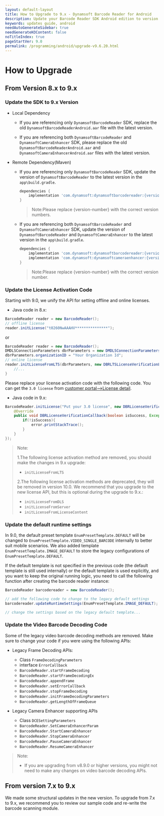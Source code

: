 ```yaml
---
layout: default-layout
title: How to Upgrade to 9.x - Dynamsoft Barcode Reader for Android
description: Update your Barcode Reader SDK Android edition to version 9.x along with your license activation code, decoding code, and default settings.
keywords: updates guide, android
needAutoGenerateSidebar: true
needGenerateH3Content: false
noTitleIndex: true
pageStartVer: 9.0
permalink: /programming/android/upgrade-v9.6.20.html
---
```


# How to Upgrade

## From Version 8.x to 9.x

### Update the SDK to 9.x Version

- Local Dependency
  - If you are referencing only `DynamsoftBarcodeReader` SDK, replace the old `DynamsoftBarcodeReaderAndroid.aar` file with the latest version.

  - If you are referencing both `DynamsoftBarcodeReader` and `DynamsoftCameraEnhancer` SDK, please replace the old `DynamsoftBarcodeReaderAndroid.aar` and `DynamsoftCameraEnhancerAndroid.aar` files with the latest version.

- Remote Dependency(Maven)
  - If you are referencing only `DynamsoftBarcodeReader` SDK, update the version of `DynamsoftBarcodeReader` to the latest version in the `app\build.gradle`.
    ```groovy
    dependencies {
        implementation 'com.dynamsoft:dynamsoftbarcodereader:{version-number}@aar'
    }
    ```
    >Note:Please replace {version-number} with the correct version numbers.

  - If you are referencing both `DynamsoftBarcodeReader` and `DynamsoftCameraEnhancer` SDK, update the version of `DynamsoftBarcodeReader` and `DynamsoftCameraEnhancer` to the latest version in the `app\build.gradle`.
    ```groovy
    dependencies {
        implementation 'com.dynamsoft:dynamsoftbarcodereader:{version-number}@aar'
        implementation 'com.dynamsoft:dynamsoftcameraenhancer:{version-number}@aar'
    }
    ```
    >Note:Please replace {version-number} with the correct version number.


### Update the License Activation Code

Starting with 9.0, we unify the API for setting offline and online licenses.

- Java code in 8.x:

```java
BarcodeReader reader = new BarcodeReader();
// offline license
reader.initLicense("t0260NwAAAHV***************");
```

or

```java
BarcodeReader reader = new BarcodeReader();
DMDLSConnectionParameters dbrParameters = new DMDLSConnectionParameters();
dbrParameters.organizationID = "Your Organization Id";
// online license
reader.initLicenseFromLTS(dbrParameters, new DBRLTSLicenseVerificationListener(){
    //...
}
```

Please replace your license activation code with the following code. You can get the `3.0 license` from [customer portal-->License detail](#update-the-license-activation-code).

- Java code in 9.x:

```java
BarcodeReader.initLicense("Put your 3.0 license", new DBRLicenseVerificationListener() {
    @Override
    public void DBRLicenseVerificationCallback(boolean isSuccess, Exception error) {
        if(!isSuccess){
            error.printStackTrace();
        }
    }
});
```

> Note:  
>
> 1.The following license activation method are removed, you should make the changes in 9.x upgrade:
> - `initLicenseFromLTS`
>
> 2.The following license activation methods are deprecated, they will be removed in version 10.0. We recommend that you upgrade to the new license API, but this is optional during the upgrade to 9.x.:
>  
> - `initLicenseFromDLS`
> - `initLicenseFromServer`
> - `initLicenseFromLicenseContent`


### Update the default runtime settings

In 9.0, the default preset template `EnumPresetTemplate.DEFAULT` will be changed to `EnumPresetTemplate.VIDEO_SINGLE_BARCODE` internally to better suit mobile scenarios. We also added template `EnumPresetTemplate.IMAGE_DEFAULT` to store the legacy configurations of `EnumPresetTemplate.DEFAULT`.

If the default template is not specified in the previous code (the default template is still used internally) or the default template is used explicitly, and you want to keep the original running logic, you need to call the following function after creating the barcode reader instance:

```java
BarcodeReader barcodereader = new BarcodeReader();

// add the following code to change to the legacy default settings
barcodereader.updateRuntimeSettings(EnumPresetTemplate.IMAGE_DEFAULT);

// change the settings based on the legacy default template...

```

### Update the Video Barcode Decoding Code

Some of the legacy video barcode decoding methods are removed. Make sure to change your code if you were using the following APIs:

- Legacy Frame Decoding APIs:
  - Class `FrameDecodingParameters`
  - interface `ErrorCallback`
  - `BarcodeReader.startFrameDecoding`
  - `BarcodeReader.startFrameDecodingEx`
  - `BarcodeReader.appendFrame`
  - `BarcodeReader.setErrorCallback`
  - `BarcodeReader.stopFrameDecoding`
  - `BarcodeReader.initFrameDecodingParameters`
  - `BarcodeReader.getLengthOfFrameQueue`
  
- Legacy Camera Enhancer supporting APIs
  - Class `DCESettingParameters`
  - `BarcodeReader.SetCameraEnhancerParam`
  - `BarcodeReader.StartCameraEnhancer`
  - `BarcodeReader.StopCameraEnhancer`
  - `BarcodeReader.PauseCameraEnhancer`
  - `BarcodeReader.ResumeCameraEnhancer`

> Note:  
>
> - If you are upgrading from v8.9.0 or higher versions, you might not need to make any changes on video barcode decoding APIs.


## From version 7.x to 9.x

We made some structural updates in the new version. To upgrade from 7.x to 9.x, we recommend you to review our sample code and re-write the barcode scanning module.
